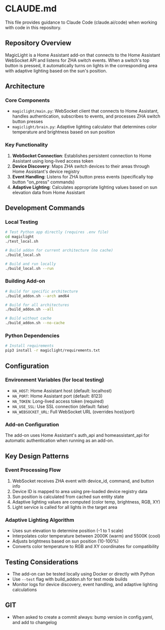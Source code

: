 # CLAUDE.md

This file provides guidance to Claude Code (claude.ai/code) when working with code in this repository.

## Repository Overview
MagicLight is a Home Assistant add-on that connects to the Home Assistant WebSocket API and listens for ZHA switch events. When a switch's top button is pressed, it automatically turns on lights in the corresponding area with adaptive lighting based on the sun's position.

## Architecture

### Core Components
- `magiclight/main.py`: WebSocket client that connects to Home Assistant, handles authentication, subscribes to events, and processes ZHA switch button presses
- `magiclight/brain.py`: Adaptive lighting calculator that determines color temperature and brightness based on sun position

### Key Functionality
1. **WebSocket Connection**: Establishes persistent connection to Home Assistant using long-lived access token
2. **Device Discovery**: Maps ZHA switch devices to their areas through Home Assistant's device registry
3. **Event Handling**: Listens for ZHA button press events (specifically top button "on_press" commands)
4. **Adaptive Lighting**: Calculates appropriate lighting values based on sun elevation data from Home Assistant

## Development Commands

### Local Testing
```bash
# Test Python app directly (requires .env file)
cd magiclight
./test_local.sh

# Build addon for current architecture (no cache)
./build_local.sh

# Build and run locally
./build_local.sh --run
```

### Building Add-on
```bash
# Build for specific architecture
./build_addon.sh --arch amd64

# Build for all architectures
./build_addon.sh --all

# Build without cache
./build_addon.sh --no-cache
```

### Python Dependencies
```bash
# Install requirements
pip3 install -r magiclight/requirements.txt
```

## Configuration

### Environment Variables (for local testing)
- `HA_HOST`: Home Assistant host (default: localhost)
- `HA_PORT`: Home Assistant port (default: 8123)
- `HA_TOKEN`: Long-lived access token (required)
- `HA_USE_SSL`: Use SSL connection (default: false)
- `HA_WEBSOCKET_URL`: Full WebSocket URL (overrides host/port)

### Add-on Configuration
The add-on uses Home Assistant's auth_api and homeassistant_api for automatic authentication when running as an add-on.

## Key Design Patterns

### Event Processing Flow
1. WebSocket receives ZHA event with device_id, command, and button info
2. Device ID is mapped to area using pre-loaded device registry data
3. Sun position is calculated from cached sun entity state
4. Adaptive lighting values are computed (color temp, brightness, RGB, XY)
5. Light service is called for all lights in the target area

### Adaptive Lighting Algorithm
- Uses sun elevation to determine position (-1 to 1 scale)
- Interpolates color temperature between 2000K (warm) and 5500K (cool)
- Adjusts brightness based on sun position (10-100%)
- Converts color temperature to RGB and XY coordinates for compatibility

## Testing Considerations
- The add-on can be tested locally using Docker or directly with Python
- Use `--test` flag with build_addon.sh for test mode builds
- Monitor logs for device discovery, event handling, and adaptive lighting calculations

## GIT
- When asked to create a commit always: bump version in config.yaml, and add to changelog